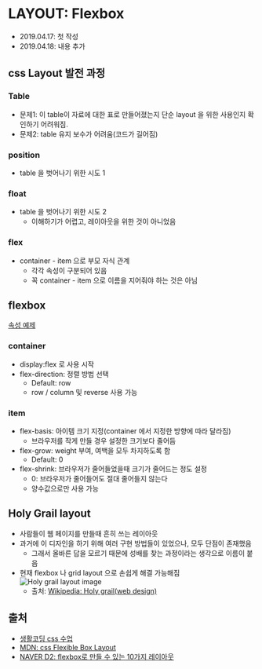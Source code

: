 # LAYOUT: Flexbox

- 2019.04.17: 첫 작성
- 2019.04.18: 내용 추가

## css Layout 발전 과정

### Table

- 문제1: 이 table이 자료에 대한 표로 만들어졌는지 단순 layout 을 위한 사용인지 확인하기 어려워짐.
- 문제2: table 유지 보수가 어려움(코드가 길어짐)

### position

- table 을 벗어나기 위한 시도 1

### float

- table 을 벗어나기 위한 시도 2
  - 이해하기가 어렵고, 레이아웃을 위한 것이 아니었음

### flex

- container - item 으로 부모 자식 관계
  - 각각 속성이 구분되어 있음
  - 꼭 container - item 으로 이름을 지어줘야 하는 것은 아님

## flexbox

[속성 예제](https://codepen.io/enxaneta/pen/adLPwv)

### container

- display:flex 로 사용 시작
- flex-direction: 정렬 방법 선택
  - Default: row
  - row / column 및 reverse 사용 가능

### item

- flex-basis: 아이템 크기 지정(container 에서 지정한 방향에 따라 달라짐)
  - 브라우저를 작게 만들 경우 설정한 크기보다 줄어듬
- flex-grow: weight 부여, 여백을 모두 차지하도록 함
  - Default: 0
- flex-shrink: 브라우저가 줄어들었을때 크기가 줄어드는 정도 설정
  - 0: 브라우저가 줄어들어도 절대 줄어들지 않는다
  - 양수값으로만 사용 가능

## Holy Grail layout

- 사람들이 웹 페이지를 만들때 흔히 쓰는 레이아웃
- 과거에 이 디자인을 하기 위해 여러 구현 방법들이 있었으나, 모두 단점이 존재했음
  - 그래서 올바른 답을 모르기 때문에 성배를 찾는 과정이라는 생각으로 이름이 붙음
- 현재 flexbox 나 grid layout 으로 손쉽게 해결 가능해짐
  ![Holy grail layout image](https://upload.wikimedia.org/wikipedia/commons/thumb/a/ad/HolyGrail.svg/1280px-HolyGrail.svg.png)
  - 출처: [Wikipedia: Holy grail(web design)](<https://en.wikipedia.org/wiki/Holy_grail_(web_design)>)

## 출처

- [생활코딩 css 수업](https://opentutorials.org/course/2418/13339)
- [MDN: css Flexible Box Layout](https://developer.mozilla.org/ko/docs/Web/css/css_Flexible_Box_Layout)
- [NAVER D2: flexbox로 만들 수 있는 10가지 레이아웃](https://d2.naver.com/helloworld/8540176)
